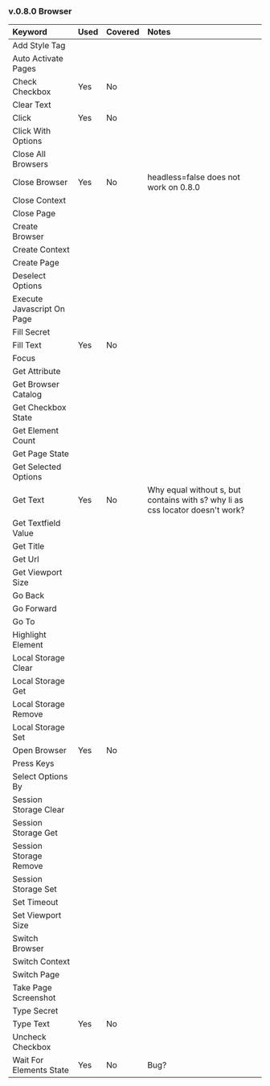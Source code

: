 ### v.0.8.0 Browser

Keyword | Used | Covered | Notes
:--- | :--- | :--- | :---
Add Style Tag | 
Auto Activate Pages |
Check Checkbox | Yes | No
Clear Text |
Click | Yes | No
Click With Options |
Close All Browsers  |
Close Browser  | Yes | No | headless=false does not work on 0.8.0
Close Context |
Close Page  |
Create Browser |
Create Context |
Create Page |
Deselect Options  |
Execute Javascript On Page |
Fill Secret |
Fill Text | Yes | No
Focus |
Get Attribute |
Get Browser Catalog |
Get Checkbox State |
Get Element Count |
Get Page State |
Get Selected Options |
Get Text | Yes | No | Why equal without s, but contains with s? why li as css locator doesn't work?
Get Textfield Value |
Get Title |
Get Url |
Get Viewport Size |
Go Back |
Go Forward |
Go To |
Highlight Element |
Local Storage Clear |
Local Storage Get |
Local Storage Remove |
Local Storage Set |
Open Browser | Yes | No
Press Keys |
Select Options By |
Session Storage Clear |
Session Storage Get |
Session Storage Remove |
Session Storage Set |
Set Timeout |
Set Viewport Size |
Switch Browser |
Switch Context |
Switch Page |
Take Page Screenshot |
Type Secret |
Type Text | Yes | No
Uncheck Checkbox |
Wait For Elements State | Yes | No | Bug?
